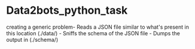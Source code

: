 # Data2bots_python_task
creating a generic problem- Reads a JSON file similar to what's present in this location (./data/) - Sniffs the schema of the JSON file  - Dumps the output in (./schema/)

